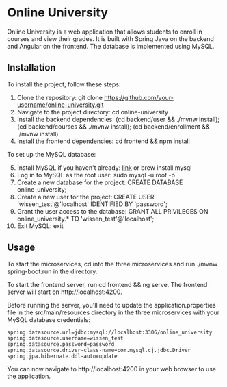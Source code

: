 # Online University

Online University is a web application that allows students to enroll in courses and view their grades. It is built with Spring Java on the backend and Angular on the frontend. The database is implemented using MySQL.

## Installation

To install the project, follow these steps:

1. Clone the repository: git clone https://github.com/your-username/online-university.git
2. Navigate to the project directory: cd online-university
3. Install the backend dependencies: (cd backend/user && ./mvnw install); (cd backend/courses && ./mvnw install); (cd backend/enrollment && ./mvnw install)
4. Install the frontend dependencies: cd frontend && npm install

To set up the MySQL database:

5. Install MySQL if you haven't already: [link](https://dev.mysql.com/downloads/installer/) or brew install mysql
6. Log in to MySQL as the root user: sudo mysql -u root -p
7. Create a new database for the project: CREATE DATABASE online_university;
8. Create a new user for the project: CREATE USER 'wissen_test'@'localhost' IDENTIFIED BY 'password';
9. Grant the user access to the database: GRANT ALL PRIVILEGES ON online_university.* TO 'wissen_test'@'localhost';
10. Exit MySQL: exit

## Usage

To start the microservices, cd into the three microservices and run ./mvnw spring-boot:run in the directory.

To start the frontend server, run cd frontend && ng serve. The frontend server will start on http://localhost:4200.

Before running the server, you'll need to update the application.properties file in the src/main/resources directory in the three microservices with your MySQL database credentials:

    spring.datasource.url=jdbc:mysql://localhost:3306/online_university
    spring.datasource.username=wissen_test
    spring.datasource.password=password
    spring.datasource.driver-class-name=com.mysql.cj.jdbc.Driver
    spring.jpa.hibernate.ddl-auto=update

You can now navigate to http://localhost:4200 in your web browser to use the application.
